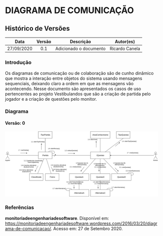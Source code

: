 # DIAGRAMA DE COMUNICAÇÃO

## Histórico de Versões

|   Data   | Versão |           Descrição           |             Autor(es)              |
|:--------:|:------:|:-----------------------------:|:----------------------------------:|
| 27/09/2020 | 0.1 | Adicionado o documento | Ricardo Canela |


### Introdução
Os diagramas de comunicação ou de colaboração são de cunho dinâmico que mostra a interação entre objetos do sistema usando mensagens sequenciais, deixando claro a ordem em que as mensagens vão acontecendo. Nesse documento são apresentados os casos de uso pertencentes ao projeto Vestibulandos que são a criação de partida pelo jogador e a criação de questões pelo monitor.

### Diagrama

#### Versão: 0

![DiagramaComunicacao](./../img/diagramas/diagrama_de_comunicacao.jpg)

### Referências
**monitoriadeengenhariadesoftware**. Disponível em: <https://monitoriadeengenhariadesoftware.wordpress.com/2016/03/20/diagrama-de-comunicacao/>. Acesso em: 27 de Setembro 2020.
